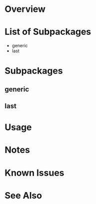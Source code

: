 # Overview


# List of Subpackages


- generic
- last
# Subpackages

## generic

## last



# Usage


# Notes


# Known Issues


# See Also

